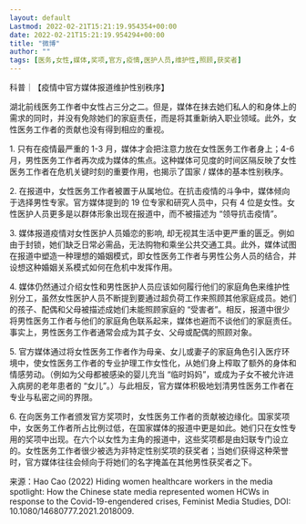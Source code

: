 ```yaml
---
layout: default
Lastmod: 2022-02-21T15:21:19.954354+00:00
date: 2022-02-21T15:21:19.954294+00:00
title: "微博"
author: ""
tags: [医务,女性,媒体,奖项,官方,疫情,医护人员,维护性,照顾,获奖者]
---
```


科普｜【疫情中官方媒体报道维护性别秩序】

湖北前线医务工作者中女性占三分之二。但是，媒体在抹去她们私人的和身体上的需求的同时，并没有免除她们的家庭责任，而是将其重新纳入职业领域。此外，女性医务工作者的贡献也没有得到相应的重视。

1\. 只有在疫情最严重的 1-3 月，媒体才会把注意力放在女性医务工作者身上；4-6 月，男性医务工作者再次成为媒体的焦点。这种媒体可见度的时间区隔反映了女性医务工作者在危机关键时刻的重要作用，也揭示了国家 / 媒体的基本性别秩序。

2\. 在报道中，女性医务工作者被置于从属地位。在抗击疫情的斗争中，媒体倾向于选择男性专家。官方媒体提到的 19 位专家和研究人员中，只有 4 位是女性。女性医护人员更多是以群体形象出现在报道中，而不被描述为 “领导抗击疫情”。

3\. 媒体报道疫情对女性医护人员婚恋的影响, 却无视其生活中更严重的匮乏。例如由于封锁，她们缺乏日常必需品，无法购物和乘坐公共交通工具。此外，媒体试图在报道中塑造一种理想的婚姻模式，即女性医务工作者与男性公务人员的结合，并设想这种婚姻关系模式如何在危机中发挥作用。

4\. 媒体仍然通过介绍女性和男性医护人员应该如何履行他们的家庭角色来维护性别分工，虽然女性医护人员不断提到要通过超负荷工作来照顾其他家庭成员。她们的孩子、配偶和父母被描述成她们未能照顾家庭的 “受害者”。相反，报道中很少将男性医务工作者与他们的家庭角色联系起来，媒体也避而不谈他们的家庭责任。事实上，男性医务工作者通常会成为其子女、父母或配偶的照顾对象。

5\. 官方媒体通过将女性医务工作者作为母亲、女儿或妻子的家庭角色引入医疗环境中，使女性医务工作者的专业护理工作女性化，从她们身上榨取了额外的身体和情感劳动。（例如为父母都被感染的婴儿充当 “临时妈妈”，或成为子女不被允许进入病房的老年患者的 “女儿”。）与此相反，官方媒体积极地划清男性医务工作者在专业与私密之间的界限。

6\. 在向医务工作者颁发官方奖项时，女性医务工作者的贡献被边缘化。国家奖项中，女医务工作者所占比例过低，在国家媒体的报道中更是如此。她们只在女性专用的奖项中出现。在六个以女性为主角的报道中，这些奖项都是由妇联专门设立的。女性医务工作者很少被选为非特定性别奖项的获奖者；当她们获得这种荣誉时，官方媒体往往会倾向于将她们的名字掩盖在其他男性获奖者之下。

来源：Hao Cao (2022) Hiding women healthcare workers in the media spotlight: How the Chinese state media represented women HCWs in response to the Covid-19-engendered crises, Feminist Media Studies, DOI: 10.1080/14680777.2021.2018009.

